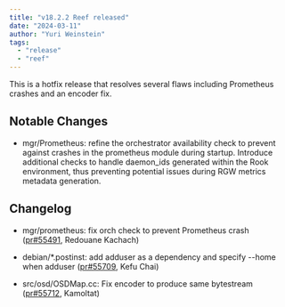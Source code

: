 ```yaml
---
title: "v18.2.2 Reef released"
date: "2024-03-11"
author: "Yuri Weinstein"
tags:
  - "release"
  - "reef"
---
```


This is a hotfix release that resolves several flaws including Prometheus crashes and an encoder fix.

## Notable Changes

* mgr/Prometheus: refine the orchestrator availability check to prevent against crashes
  in the prometheus module during startup. Introduce additional checks to handle
  daemon_ids generated within the Rook environment, thus preventing potential issues
  during RGW metrics metadata generation.

## Changelog

- mgr/prometheus: fix orch check to prevent Prometheus crash ([pr#55491](https://github.com/ceph/ceph/pull/55491), Redouane Kachach)

- debian/\*<span></span>.postinst: add adduser as a dependency and specify --home when adduser ([pr#55709](https://github.com/ceph/ceph/pull/55709), Kefu Chai)

- src/osd/OSDMap<span></span>.cc: Fix encoder to produce same bytestream ([pr#55712](https://github.com/ceph/ceph/pull/55712), Kamoltat)

